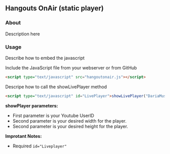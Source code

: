 ## Hangouts OnAir (static player)

### About
Description here

### Usage

Describe how to embed the javascript

Include the JavaScript file from your webserver or from GitHub

```html
<script type="text/javascript" src="hangoutonair.js"></script>
```

Descripe how to call the showLivePlayer method

```html
<script type="text/javascript" id="LivePlayer">showLivePlayer("DariaMusk", "560", "315");</script>
```

**showPlayer parameters:**
- First parameter is your Youtube UserID
- Second parameter is your desired width for the player.
- Second parameter is your desired height for the player.

**Improtant Notes:**
 - Required ```id="Liveplayer"```
